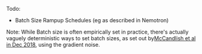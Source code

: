 
Todo:
- Batch Size Rampup Schedules (eg as described in Nemotron)




Note: While Batch size is often empirically set in practice, there's actually vaguely deterministic ways to set batch sizes, as set out by[McCandlish et al in Dec 2018](https://arxiv.org/abs/1812.06162), using the gradient noise.